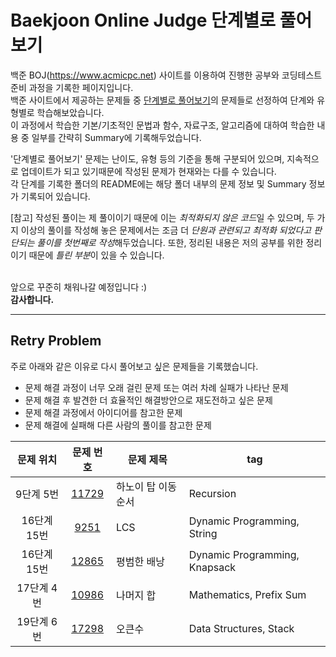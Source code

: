 # Baekjoon Online Judge 단계별로 풀어보기

백준 BOJ(<https://www.acmicpc.net>) 사이트를 이용하여 진행한 공부와 코딩테스트 준비 과정을 기록한 페이지입니다.<br>
백준 사이트에서 제공하는 문제들 중 [단계별로 풀어보기](https://www.acmicpc.net/step)의 문제들로 선정하여 단계와 유형별로 학습해보았습니다.<br>
이 과정에서 학습한 기본/기초적인 문법과 함수, 자료구조, 알고리즘에 대하여 학습한 내용 중 일부를 간략히 Summary에 기록해두었습니다.<br>

'단계별로 풀어보기' 문제는 난이도, 유형 등의 기준을 통해 구분되어 있으며, 지속적으로 업데이트가 되고 있기때문에 작성된 문제가 현재와는 다를 수 있습니다.<br>
각 단계를 기록한 폴더의 README에는 해당 폴더 내부의 문제 정보 및 Summary 정보가 기록되어 있습니다.<br>

[참고] 작성된 풀이는 제 풀이이기 때문에 이는 *최적화되지 않은 코드*일 수 있으며, 두 가지 이상의 풀이를 작성해 놓은 문제에서는 조금 더 *단원과 관련되고 최적화 되었다고 판단되는 풀이를 첫번째로 작성*해두었습니다. 또한, 정리된 내용은 저의 공부를 위한 정리이기 때문에 *틀린 부분*이 있을 수 있습니다.<br><br>

앞으로 꾸준히 채워나갈 예정입니다 :)<br>
**감사합니다.**

---

## Retry Problem

주로 아래와 같은 이유로 다시 풀어보고 싶은 문제들을 기록했습니다.

- 문제 해결 과정이 너무 오래 걸린 문제 또는 여러 차례 실패가 나타난 문제
- 문제 해결 후 발견한 더 효율적인 해결방안으로 재도전하고 싶은 문제
- 문제 해결 과정에서 아이디어를 참고한 문제
- 문제 해결에 실패해 다른 사람의 풀이를 참고한 문제

|문제 위치|문제 번호|문제 제목|tag|
|:---:|:---:|---|---|
9단계 5번|[11729](https://www.acmicpc.net/problem/11729)|하노이 탑 이동 순서|Recursion
16단계 15번|[9251](https://www.acmicpc.net/problem/9251)|LCS|Dynamic Programming, String
16단계 15번|[12865](https://www.acmicpc.net/problem/12865)|평범한 배낭|Dynamic Programming, Knapsack
17단계 4번|[10986](https://www.acmicpc.net/problem/10986)|나머지 합|Mathematics, Prefix Sum
19단계 6번|[17298](https://www.acmicpc.net/problem/17298)|오큰수|Data Structures, Stack